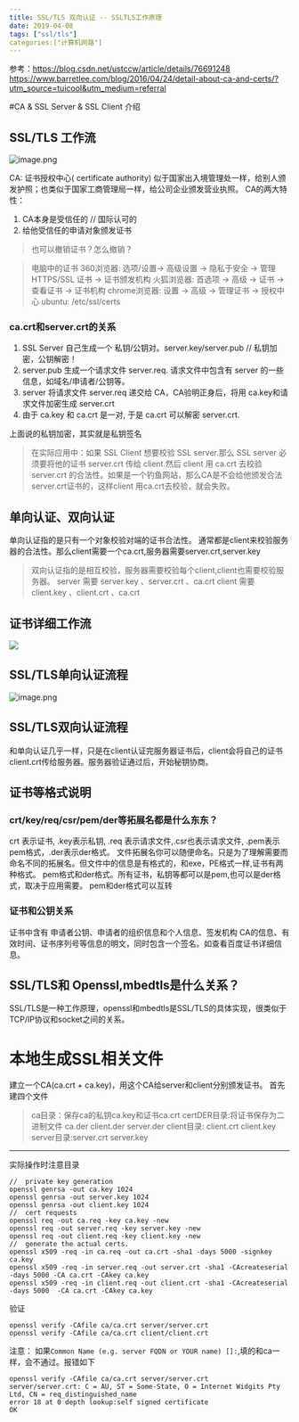 ```yaml
---
title: SSL/TLS 双向认证 -- SSLTLS工作原理
date: 2019-04-08
tags: ["ssl/tls"]
categories:["计算机网路"]
---
```

参考：https://blog.csdn.net/ustccw/article/details/76691248
https://www.barretlee.com/blog/2016/04/24/detail-about-ca-and-certs/?utm_source=tuicool&utm_medium=referral

#CA & SSL Server & SSL Client 介绍
## SSL/TLS 工作流
![image.png](https://upload-images.jianshu.io/upload_images/422094-c88c548754577bcf.png?imageMogr2/auto-orient/strip%7CimageView2/2/w/1240)

CA: 证书授权中心( certificate authority)
似于国家出入境管理处一样，给别人颁发护照；也类似于国家工商管理局一样，给公司企业颁发营业执照。 
CA的两大特性：
1) CA本身是受信任的 // 国际认可的 
2) 给他受信任的申请对象颁发证书 
> 也可以撤销证书？怎么撤销？

> 电脑中的证书
360浏览器: 选项/设置-> 高级设置 -> 隐私于安全 -> 管理 HTTPS/SSL 证书 -> 证书颁发机构 
火狐浏览器: 首选项 -> 高级 -> 证书 -> 查看证书 -> 证书机构 
chrome浏览器: 设置 -> 高级 -> 管理证书 -> 授权中心 
ubuntu: /etc/ssl/certs 

### ca.crt和server.crt的关系
1) SSL Server 自己生成一个 私钥/公钥对。server.key/server.pub // 私钥加密，公钥解密！ 
2) server.pub 生成一个请求文件 server.req. 请求文件中包含有 server 的一些信息，如域名/申请者/公钥等。 
3) server 将请求文件 server.req 递交给 CA，CA验明正身后，将用 ca.key和请求文件加密生成 server.crt 
4) 由于 ca.key 和 ca.crt 是一对, 于是 ca.crt 可以解密 server.crt. 

上面说的私钥加密，其实就是私钥签名

> 在实际应用中：如果 SSL Client 想要校验 SSL server.那么 SSL server 必须要将他的证书 server.crt 传给 client.然后 client 用 ca.crt 去校验 server.crt 的合法性。如果是一个钓鱼网站，那么CA是不会给他颁发合法server.crt证书的，这样client 用ca.crt去校验，就会失败。

## 单向认证、双向认证
单向认证指的是只有一个对象校验对端的证书合法性。 
通常都是client来校验服务器的合法性。那么client需要一个ca.crt,服务器需要server.crt,server.key 
>双向认证指的是相互校验，服务器需要校验每个client,client也需要校验服务器。 
server 需要 server.key 、server.crt 、ca.crt 
client 需要 client.key 、client.crt 、ca.crt

## 证书详细工作流
![](https://upload-images.jianshu.io/upload_images/422094-867a61bb8c15defc.png?imageMogr2/auto-orient/strip%7CimageView2/2/w/1240)

## SSL/TLS单向认证流程
![image.png](https://upload-images.jianshu.io/upload_images/422094-2b299544afca9ffb.png?imageMogr2/auto-orient/strip%7CimageView2/2/w/1240)

## SSL/TLS双向认证流程
和单向认证几乎一样，只是在client认证完服务器证书后，client会将自己的证书client.crt传给服务器。服务器验证通过后，开始秘钥协商。 
## 证书等格式说明
### crt/key/req/csr/pem/der等拓展名都是什么东东？
crt 表示证书, .key表示私钥, .req 表示请求文件,.csr也表示请求文件, .pem表示pem格式，.der表示der格式。 
文件拓展名你可以随便命名。只是为了理解需要而命名不同的拓展名。但文件中的信息是有格式的，和exe，PE格式一样,证书有两种格式。 
pem格式和der格式。所有证书，私钥等都可以是pem,也可以是der格式，取决于应用需要。 
pem和der格式可以互转

### 证书和公钥关系
证书中含有 申请者公钥、申请者的组织信息和个人信息、签发机构 CA的信息、有效时间、证书序列号等信息的明文，同时包含一个签名。如查看百度证书详细信息。

## SSL/TLS和 Openssl,mbedtls是什么关系？
SSL/TLS是一种工作原理，openssl和mbedtls是SSL/TLS的具体实现，很类似于 TCP/IP协议和socket之间的关系。
# 本地生成SSL相关文件
建立一个CA(ca.crt + ca.key)，用这个CA给server和client分别颁发证书。
首先建四个文件
> ca目录：保存ca的私钥ca.key和证书ca.crt 
certDER目录:将证书保存为二进制文件 ca.der client.der server.der 
client目录: client.crt client.key 
server目录:server.crt server.key
-----
实际操作时注意目录 
```
//  private key generation
openssl genrsa -out ca.key 1024
openssl genrsa -out server.key 1024
openssl genrsa -out client.key 1024
//  cert requests
openssl req -out ca.req -key ca.key -new
openssl req -out server.req -key server.key -new
openssl req -out client.req -key client.key -new 
//  generate the actual certs.
openssl x509 -req -in ca.req -out ca.crt -sha1 -days 5000 -signkey ca.key
openssl x509 -req -in server.req -out server.crt -sha1 -CAcreateserial -days 5000 -CA ca.crt -CAkey ca.key
openssl x509 -req -in client.req -out client.crt -sha1 -CAcreateserial -days 5000  -CA ca.crt -CAkey ca.key
```
验证
```
openssl verify -CAfile ca/ca.crt server/server.crt
openssl verify -CAfile ca/ca.crt client/client.crt
```
注意：
如果`Common Name (e.g. server FQDN or YOUR name) []:`,填的和ca一样，会不通过。报错如下
```
openssl verify -CAfile ca/ca.crt server/server.crt 
server/server.crt: C = AU, ST = Some-State, O = Internet Widgits Pty Ltd, CN = req_distinguished_name
error 18 at 0 depth lookup:self signed certificate
OK

```